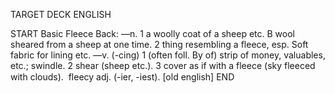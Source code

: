 TARGET DECK
ENGLISH

START
Basic
Fleece
Back: —n. 1 a woolly coat of a sheep etc. B wool sheared from a sheep at one time. 2 thing resembling a fleece, esp. Soft fabric for lining etc. —v. (-cing) 1 (often foll. By of) strip of money, valuables, etc.; swindle. 2 shear (sheep etc.). 3 cover as if with a fleece (sky fleeced with clouds).  fleecy adj. (-ier, -iest). [old english]
END

